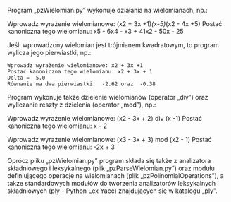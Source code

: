 Program „pzWielomian.py” wykonuje działania na wielomianach, np.:

Wprowadz wyrażenie wielomianowe: (x2 + 3x +1)*(x-5)*(x2 - 4x +5)
Postać kanoniczna tego wielomianu: x5 - 6x4 - x3 + 41x2 - 50x - 25

Jeśli wprowadzony wielomian jest trójmianem kwadratowym, to program wylicza jego pierwiastki, np.:

	Wprowadz wyrażenie wielomianowe: x2 + 3x +1
	Postać kanoniczna tego wielomianu: x2 + 3x + 1
	Delta =  5.0
	Równanie ma dwa pierwiastki:  -2.62 oraz  -0.38

Program wykonuje także dzielenie wielomianów (operator „div”) oraz wyliczanie reszty z dzielenia (operator „mod”), np.:

Wprowadz wyrażenie wielomianowe: (x2 - 3x + 2) div (x -1)
Postać kanoniczna tego wielomianu: x - 2

Wprowadz wyrażenie wielomianowe: (x3 - 3x + 3) mod (x2 - 1)
Postać kanoniczna tego wielomianu: -2x + 3

Oprócz pliku „pzWielomian.py” program składa się także z analizatora składniowego i leksykalnego (plik „pzParseWielomian.py”) oraz modułu definiującego operacje na wielomianach (plik „pzPolinomialOperations”), a także standardowych modułów do tworzenia analizatorów leksykalnych i składniowych (ply - Python Lex Yacc) znajdujących się w katalogu „ply”.